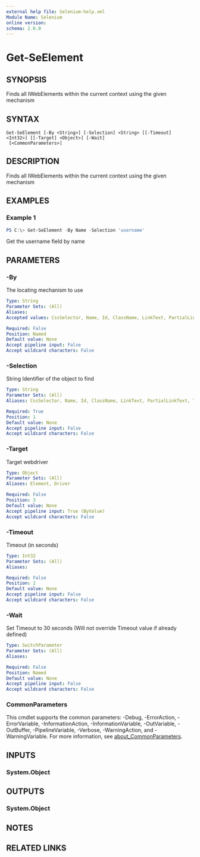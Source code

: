 ```yaml
---
external help file: Selenium-help.xml
Module Name: Selenium
online version:
schema: 2.0.0
---
```


# Get-SeElement

## SYNOPSIS
	
Finds all IWebElements within the current context using the given mechanism

## SYNTAX

```
Get-SeElement [-By <String>] [-Selection] <String> [[-Timeout] <Int32>] [[-Target] <Object>] [-Wait]
 [<CommonParameters>]
```

## DESCRIPTION
Finds all IWebElements within the current context using the given mechanism

## EXAMPLES

### Example 1
```powershell
PS C:\> Get-SeElement -By Name -Selection 'username'
```

Get the username field by name

## PARAMETERS

### -By
The locating mechanism to use

```yaml
Type: String
Parameter Sets: (All)
Aliases:
Accepted values: CssSelector, Name, Id, ClassName, LinkText, PartialLinkText, TagName, XPath

Required: False
Position: Named
Default value: None
Accept pipeline input: False
Accept wildcard characters: False
```

### -Selection
String Identifier of the object to find

```yaml
Type: String
Parameter Sets: (All)
Aliases: CssSelector, Name, Id, ClassName, LinkText, PartialLinkText, TagName, XPath

Required: True
Position: 1
Default value: None
Accept pipeline input: False
Accept wildcard characters: False
```

### -Target
Target webdriver

```yaml
Type: Object
Parameter Sets: (All)
Aliases: Element, Driver

Required: False
Position: 3
Default value: None
Accept pipeline input: True (ByValue)
Accept wildcard characters: False
```

### -Timeout
Timeout (in seconds)

```yaml
Type: Int32
Parameter Sets: (All)
Aliases:

Required: False
Position: 2
Default value: None
Accept pipeline input: False
Accept wildcard characters: False
```

### -Wait
Set Timeout to 30 seconds (Will not override Timeout value if already defined)

```yaml
Type: SwitchParameter
Parameter Sets: (All)
Aliases:

Required: False
Position: Named
Default value: None
Accept pipeline input: False
Accept wildcard characters: False
```

### CommonParameters
This cmdlet supports the common parameters: -Debug, -ErrorAction, -ErrorVariable, -InformationAction, -InformationVariable, -OutVariable, -OutBuffer, -PipelineVariable, -Verbose, -WarningAction, and -WarningVariable. For more information, see [about_CommonParameters](http://go.microsoft.com/fwlink/?LinkID=113216).

## INPUTS

### System.Object

## OUTPUTS

### System.Object
## NOTES

## RELATED LINKS
